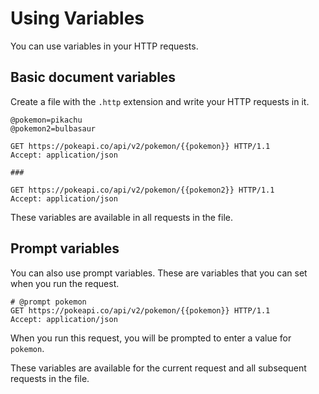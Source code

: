 # Using Variables

You can use variables in your HTTP requests.

## Basic document variables

Create a file with the `.http` extension and write your HTTP requests in it.

```http title="examples.http"
@pokemon=pikachu
@pokemon2=bulbasaur

GET https://pokeapi.co/api/v2/pokemon/{{pokemon}} HTTP/1.1
Accept: application/json

###

GET https://pokeapi.co/api/v2/pokemon/{{pokemon2}} HTTP/1.1
Accept: application/json
```

These variables are available in all requests in the file.

## Prompt variables

You can also use prompt variables. These are variables that you can set when you run the request.

```http title="examples.http"
# @prompt pokemon
GET https://pokeapi.co/api/v2/pokemon/{{pokemon}} HTTP/1.1
Accept: application/json
```

When you run this request, you will be prompted to enter a value for `pokemon`.

These variables are available for the current request and all subsequent requests in the file.
